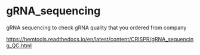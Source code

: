 # gRNA_sequencing
gRNA sequencing to check gRNA quality that you ordered from company


https://hemtools.readthedocs.io/en/latest/content/CRISPR/gRNA_sequencing_QC.html

